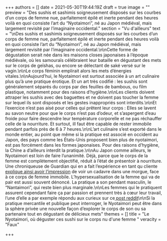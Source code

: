+++
authors = []
date = 2021-05-30T19:44:19Z
draft = true
image = ""
preview = "Des sushis et sashimis soigneusement disposés sur les courbes d’un corps de femme nue, parfaitement épilé et inerte pendant des heures voilà en quoi consiste l’art du “Nyotaimori”, né au Japon médiéval, mais largement revisité par l’imaginaire occidental."
section = "Vu d'ailleurs"
text = "\nDes sushis et sashimis soigneusement disposés sur les courbes d’un corps de femme nue, parfaitement épilé et inerte pendant des heures voilà en quoi consiste l’art du “Nyotaimori”, né au Japon médiéval, mais largement revisité par l’imaginaire occidental.\n\nCette forme de dégustation serait née dans les maisons closes japonaises à l’époque médiévale, où les samouraïs célébraient leur bataille en dégustant des mets sur le corps de geïshas, ou encore se délectant de saké versé sur le vagin.\n\nLe corps féminin emplirait alors les mets d’énergies vitales.\n\nAujourd’hui, le Nyotaimori est surtout associée à un art culinaire plus qu’à une pratique érotique. Et un art très codifié : les sushis sont généralement séparés du corps par des feuilles de bambous, ou film plastique, notamment pour des raisons d’hygiène.\n\nLes clients doivent attraper les sushis avec des baguettes et ne doivent pas toucher la femme sur lequel ils sont disposés et les gestes inappropriés sont interdits.\n\nEt l’exercice n’est pas aisé pour celles qui prêtent leur corps : Elles se lavent au savon neutre pour que le corps n’est pas d’odeur, et s’aspergent d’eau froide pour faire descendre leur température corporelle et ne pas réchauffer celle de la nourriture. Et surtout, ill faut être capable de rester immobile pendant parfois près de 6 à 7 heures.\n\nL’art culinaire s’est exporté dans le monde entier, au point que même si la pratique est associé en occident au Japon, des pays comme les États-Unis proposent bien plus de nyotaimori, est pas forcément dans les formes japonaises. Pour des raisons d’hygiène, la Chine a d’ailleurs interdit la pratique.\n\nAu Japon comme ailleurs, le Nyotaimori est loin de faire l’unanimité. Déjà, parce que le corps de la femme est complètement objectifié, réduit à l’état de présentoir à nourriture. Une chroniqueuse de Guardian qui en a fait l’expérience en tant qu cliente [explique ainsi avoir l’impression](https://www.theguardian.com/lifeandstyle/2010/feb/12/nyotaimori-eating-sushi-naked-woman) de voir un cadavre dans une morgue, face à ce corps de femme immobile. L’hypersexualisation de la femme qui va de pair est aussi souvent dénoncé. La pratique a son pendant masculin, le “Nantaimori”, qui reste bien plus marginale.\n\nLes femmes qui le pratiquent assurent cependant faire ça par passion et prennent très à cœur leur travail, l’une d’elle a par exemple répondu aux curieux sur ce[ post reddit](https://www.reddit.com/r/IAmA/comments/o0zpl/iama_body_sushi_model_nyotaimori_ama_about_being/)\n\nSi la pratique mercantile et publique peut interroger, le Nyotaimori peut être dans la sphère privée une nouvelle façon d’explorer le corps de son ou sa partenaire tout en dégustant de délicieux mets"
themes = []
title = "Le Nyotaimori, où déguster ces sushi sur le corps nu d'une femme "
veracity = "Faux"

+++
